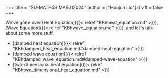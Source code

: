 +++
title = "SU-MATH53 MAR012024"
author = ["Houjun Liu"]
draft = false
+++

We've gone over [Heat Equation]({{< relref "KBhheat_equation.md" >}}), [Wave Equation]({{< relref "KBhwave_equation.md" >}}), and let's talk about some more stuff.

-   [damped heat equation]({{< relref "KBhdamped_heat_equation.md#damped-heat-equation" >}})
-   [damped wave equation]({{< relref "KBhdamped_wave_equation.md#damped-wave-equation" >}})
-   [two-dimensional heat equation]({{< relref "KBhtwo_dimensional_heat_equation.md" >}})
